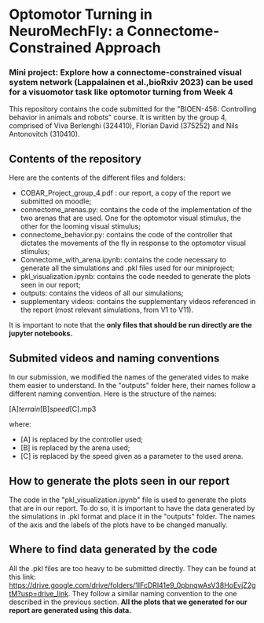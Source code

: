 # Optomotor Turning in NeuroMechFly: a Connectome-Constrained Approach

### Mini project: Explore how a connectome-constrained visual system network (Lappalainen et al.,bioRxiv 2023) can be used for a visuomotor task like optomotor turning from Week 4
This repository contains the code submitted for the "BIOEN-456: Controlling behavior in animals and robots" course. It is written by the group 4, comprised of Viva Berlenghi (324410), Florian David (375252) and Nils Antonovitch (310410).

## Contents of the repository
Here are the contents of the different files and folders:

- COBAR_Project_group_4.pdf : our report, a copy of the report we submitted on moodle;
- connectome_arenas.py: contains the code of the implementation of the two arenas that are used. One for the optomotor visual stimulus, the other for the looming visual stimulus;
- connectome_behavior.py: contains the code of the controller that dictates the movements of the fly in response to the optomotor visual stimulus;
- Connectome_with_arena.ipynb: contains the code necessary to generate all the simulations and .pkl files used for our miniproject;
- pkl_visualization.ipynb: contains the code needed to generate the plots seen in our report;
- outputs: contains the videos of all our simulations;
- supplementary videos: contains the supplementary videos referenced in the report (most relevant simulations, from V1 to V11).

It is important to note that the __only files that should be run directly are the jupyter notebooks.__

## Submited videos and naming conventions
In our submission, we modified the names of the generated vides to make them easier to understand. In the "outputs" folder here, their names follow a different naming convention. Here is the structure of the names:

[A]_terrain_[B]_speed_[C].mp3

where:

- [A] is replaced by the controller used;
- [B] is replaced by the arena used;
- [C] is replaced by the speed given as a parameter to the used arena.

## How to generate the plots seen in our report
The code in the "pkl_visualization.ipynb" file is used to generate the plots that are in our report. To do so, it is important to have the data generated by the simulations in .pkl format and place it in the "outputs" folder. The names of the axis and the labels of the plots have to be changed manually.

## Where to find data generated by the code
All the .pkl files are too heavy to be submitted directly. They can be found at this link: https://drive.google.com/drive/folders/1IFcDRl41e9_0pbnqwAsV38HoEvjZ2gtM?usp=drive_link. They follow a similar naming convention to the one described in the previous section. __All the plots that we generated for our report are generated using this data.__
